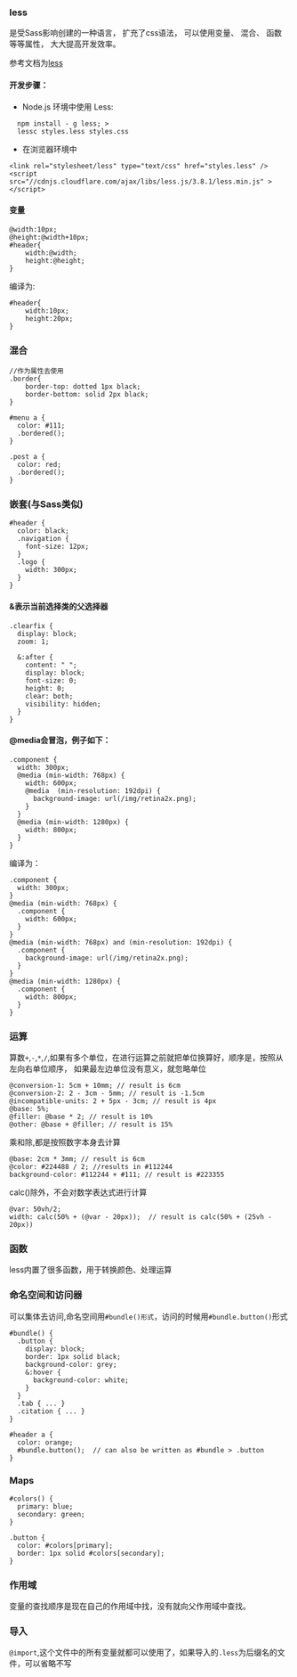### less

是受Sass影响创建的一种语言， 扩充了css语法， 可以使用变量、 混合、 函数等等属性， 大大提高开发效率。 

参考文档为[less](https://less.bootcss.com/)

#### 开发步骤： 

- Node.js 环境中使用 Less:
```
  npm install - g less; >
  lessc styles.less styles.css
```

- 在浏览器环境中

```
<link rel="stylesheet/less" type="text/css" href="styles.less" />
<script src="//cdnjs.cloudflare.com/ajax/libs/less.js/3.8.1/less.min.js" ></script>
```

#### 变量
```
@width:10px;
@height:@width+10px;
#header{
    width:@width;
    height:@height;
}
```
编译为:
```
#header{
    width:10px;
    height:20px;
}
```

### 混合
```
//作为属性去使用
.border{
    border-top: dotted 1px black;
    border-bottom: solid 2px black;
}

#menu a {
  color: #111;
  .bordered();
}

.post a {
  color: red;
  .bordered();
}
```

### 嵌套(与Sass类似)
```
#header {
  color: black;
  .navigation {
    font-size: 12px;
  }
  .logo {
    width: 300px;
  }
}
```
#### &表示当前选择类的父选择器
```
.clearfix {
  display: block;
  zoom: 1;

  &:after {
    content: " ";
    display: block;
    font-size: 0;
    height: 0;
    clear: both;
    visibility: hidden;
  }
}
```
#### @media会冒泡，例子如下：
```
.component {
  width: 300px;
  @media (min-width: 768px) {
    width: 600px;
    @media  (min-resolution: 192dpi) {
      background-image: url(/img/retina2x.png);
    }
  }
  @media (min-width: 1280px) {
    width: 800px;
  }
}
```
编译为：
```
.component {
  width: 300px;
}
@media (min-width: 768px) {
  .component {
    width: 600px;
  }
}
@media (min-width: 768px) and (min-resolution: 192dpi) {
  .component {
    background-image: url(/img/retina2x.png);
  }
}
@media (min-width: 1280px) {
  .component {
    width: 800px;
  }
}
```

### 运算
算数`+`,`-`,`*`,`/`,如果有多个单位，在进行运算之前就把单位换算好，顺序是，按照从左向右单位顺序，
如果最左边单位没有意义，就忽略单位

```
@conversion-1: 5cm + 10mm; // result is 6cm
@conversion-2: 2 - 3cm - 5mm; // result is -1.5cm
@incompatible-units: 2 + 5px - 3cm; // result is 4px
@base: 5%;
@filler: @base * 2; // result is 10%
@other: @base + @filler; // result is 15%
```
乘和除,都是按照数字本身去计算
```
@base: 2cm * 3mm; // result is 6cm
@color: #224488 / 2; //results in #112244
background-color: #112244 + #111; // result is #223355
```
calc()除外，不会对数学表达式进行计算
```
@var: 50vh/2;
width: calc(50% + (@var - 20px));  // result is calc(50% + (25vh - 20px))
```

### 函数
less内置了很多函数，用于转换颜色、处理运算

### 命名空间和访问器
可以集体去访问,命名空间用`#bundle()形式`，访问的时候用`#bundle.button()`形式

```
#bundle() {
  .button {
    display: block;
    border: 1px solid black;
    background-color: grey;
    &:hover {
      background-color: white;
    }
  }
  .tab { ... }
  .citation { ... }
}

#header a {
  color: orange;
  #bundle.button();  // can also be written as #bundle > .button
}
```

### Maps
```
#colors() {
  primary: blue;
  secondary: green;
}

.button {
  color: #colors[primary];
  border: 1px solid #colors[secondary];
}
```

### 作用域
变量的查找顺序是现在自己的作用域中找，没有就向父作用域中查找。

### 导入
`@import`,这个文件中的所有变量就都可以使用了，如果导入的`.less`为后缀名的文件，可以省略不写